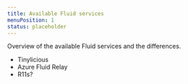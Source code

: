 ```yaml
---
title: Available Fluid services
menuPosition: 1
status: placeholder
---
```


Overview of the available Fluid services and the differences.

- Tinylicious
- Azure Fluid Relay
- R11s?
